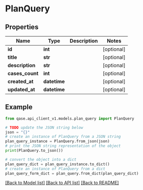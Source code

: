 # PlanQuery


## Properties

Name | Type | Description | Notes
------------ | ------------- | ------------- | -------------
**id** | **int** |  | [optional] 
**title** | **str** |  | [optional] 
**description** | **str** |  | [optional] 
**cases_count** | **int** |  | [optional] 
**created_at** | **datetime** |  | [optional] 
**updated_at** | **datetime** |  | [optional] 

## Example

```python
from qase.api_client_v1.models.plan_query import PlanQuery

# TODO update the JSON string below
json = "{}"
# create an instance of PlanQuery from a JSON string
plan_query_instance = PlanQuery.from_json(json)
# print the JSON string representation of the object
print(PlanQuery.to_json())

# convert the object into a dict
plan_query_dict = plan_query_instance.to_dict()
# create an instance of PlanQuery from a dict
plan_query_form_dict = plan_query.from_dict(plan_query_dict)
```
[[Back to Model list]](../README.md#documentation-for-models) [[Back to API list]](../README.md#documentation-for-api-endpoints) [[Back to README]](../README.md)


